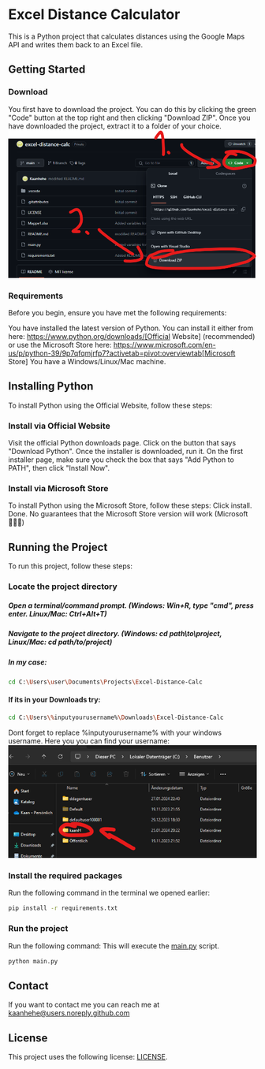 # Excel Distance Calculator
This is a Python project that calculates distances using the Google Maps API and writes them back to an Excel file.

## Getting Started

### Download
You first have to download the project. You can do this by clicking the green "Code" button at the top right and then clicking "Download ZIP". Once you have downloaded the project, extract it to a folder of your choice.
![How-To](image-1.png)

### Requirements
Before you begin, ensure you have met the following requirements:

You have installed the latest version of Python. You can install it either from here: https://www.python.org/downloads/[Official Website] (recommended) or use the Microsoft Store here: https://www.microsoft.com/en-us/p/python-39/9p7qfqmjrfp7?activetab=pivot:overviewtab[Microsoft Store]
You have a Windows/Linux/Mac machine.

## Installing Python
To install Python using the Official Website, follow these steps:

### Install via Official Website
Visit the official Python downloads page.
Click on the button that says "Download Python".
Once the installer is downloaded, run it. On the first installer page, make sure you check the box that says "Add Python to PATH", then click "Install Now".

### Install via Microsoft Store
To install Python using the Microsoft Store, follow these steps:
Click install.
Done.
No guarantees that the Microsoft Store version will work (Microsoft 🤷🏿‍♂️)

## Running the Project
To run this project, follow these steps:

### Locate the project directory
##### Open a terminal/command prompt. (Windows: Win+R, type "cmd", press enter. Linux/Mac: Ctrl+Alt+T)
##### Navigate to the project directory. (Windows: cd path\to\project, Linux/Mac: cd path/to/project)
##### In my case:
```bash
cd C:\Users\user\Documents\Projects\Excel-Distance-Calc
```
#### If its in your Downloads try:
```bash
cd C:\Users\%inputyourusername%\Downloads\Excel-Distance-Calc
```
Dont forget to replace %inputyourusername% with your windows username.
Here you you can find your username:
![You can find it here](image.png)

### Install the required packages
Run the following command in the terminal we opened earlier:
```bash
pip install -r requirements.txt
```

### Run the project
Run the following command:
This will execute the [main.py](main.py) script.
```bash
python main.py
```

## Contact
If you want to contact me you can reach me at kaanhehe@users.noreply.github.com

## License
This project uses the following license: [LICENSE](LICENSE).